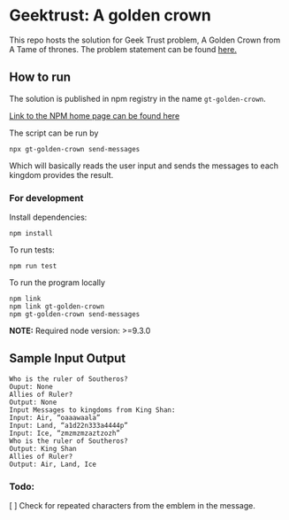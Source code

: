 # Geektrust: A golden crown

This repo hosts the solution for Geek Trust problem, A Golden Crown from A Tame of thrones.
The problem statement can be found [here.](https://www.geektrust.in/coding-problem/backend/tame-of-thrones)

## How to run
The solution is published in npm registry in the name `gt-golden-crown`.

[Link to the NPM home page can be found here](gt-golden-crown)


The script can be run by
```
npx gt-golden-crown send-messages
```
Which will basically reads the user input and sends the messages to each kingdom provides the result.

### For development
Install dependencies:
```
npm install
```
To run tests:
```
npm run test
```
To run the program locally
```
npm link
npm link gt-golden-crown
npm gt-golden-crown send-messages
```

**NOTE:** Required node version: >=9.3.0

## Sample Input Output
```
Who is the ruler of Southeros?
Ouput: None
Allies of Ruler?
Output: None
Input Messages to kingdoms from King Shan:
Input: Air, “oaaawaala”
Input: Land, “a1d22n333a4444p”
Input: Ice, “zmzmzmzaztzozh”
Who is the ruler of Southeros?
Output: King Shan
Allies of Ruler?
Output: Air, Land, Ice
```

### Todo:

[ ] Check for repeated characters from the emblem in the message.
